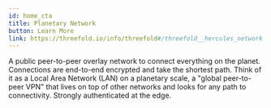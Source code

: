 ```yaml
---
id: home_cta
title: Planetary Network
button: Learn More
link: https://threefold.io/info/threefold#/threefold__hercules_network
---
```


A public peer-to-peer overlay network to connect everything on the planet. Connections are end-to-end encrypted and take the shortest path. Think of it as a Local Area Network (LAN) on a planetary scale, a "global peer-to-peer VPN" that lives on top of other networks and looks for any path to connectivity. Strongly authenticated at the edge.